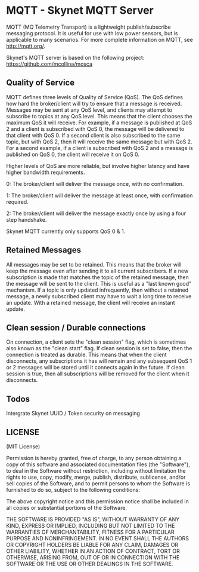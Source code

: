 MQTT - Skynet MQTT Server
=========================

MQTT (MQ Telemetry Transport) is a lightweight publish/subscribe messaging protocol. It is useful for use with low power sensors, but is applicable to many scenarios.  For more complete information on MQTT, see http://mqtt.org/.

Skynet's MQTT server is based on the following project: https://github.com/mcollina/mosca

Quality of Service
------------------

MQTT defines three levels of Quality of Service (QoS). The QoS defines how hard the broker/client will try to ensure that a message is received. Messages may be sent at any QoS level, and clients may attempt to subscribe to topics at any QoS level. This means that the client chooses the maximum QoS it will receive. For example, if a message is published at QoS 2 and a client is subscribed with QoS 0, the message will be delivered to that client with QoS 0. If a second client is also subscribed to the same topic, but with QoS 2, then it will receive the same message but with QoS 2. For a second example, if a client is subscribed with QoS 2 and a message is published on QoS 0, the client will receive it on QoS 0.

Higher levels of QoS are more reliable, but involve higher latency and have higher bandwidth requirements.

0: The broker/client will deliver the message once, with no confirmation.

1: The broker/client will deliver the message at least once, with confirmation required.

2: The broker/client will deliver the message exactly once by using a four step handshake.

Skynet MQTT currently only supports QoS 0 & 1.

Retained Messages
-----------------

All messages may be set to be retained. This means that the broker will keep the message even after sending it to all current subscribers. If a new subscription is made that matches the topic of the retained message, then the message will be sent to the client. This is useful as a "last known good" mechanism. If a topic is only updated infrequently, then without a retained message, a newly subscribed client may have to wait a long time to receive an update. With a retained message, the client will receive an instant update.

Clean session / Durable connections
-----------------------------------

On connection, a client sets the "clean session" flag, which is sometimes also known as the "clean start" flag. If clean session is set to false, then the connection is treated as durable. This means that when the client disconnects, any subscriptions it has will remain and any subsequent QoS 1 or 2 messages will be stored until it connects again in the future. If clean session is true, then all subscriptions will be removed for the client when it disconnects.

Todos
-----

Intergrate Skynet UUID / Token security on messaging


LICENSE
-------

(MIT License)

Permission is hereby granted, free of charge, to any person obtaining
a copy of this software and associated documentation files (the
"Software"), to deal in the Software without restriction, including
without limitation the rights to use, copy, modify, merge, publish,
distribute, sublicense, and/or sell copies of the Software, and to
permit persons to whom the Software is furnished to do so, subject to
the following conditions:

The above copyright notice and this permission notice shall be
included in all copies or substantial portions of the Software.

THE SOFTWARE IS PROVIDED "AS IS", WITHOUT WARRANTY OF ANY KIND,
EXPRESS OR IMPLIED, INCLUDING BUT NOT LIMITED TO THE WARRANTIES OF
MERCHANTABILITY, FITNESS FOR A PARTICULAR PURPOSE AND
NONINFRINGEMENT. IN NO EVENT SHALL THE AUTHORS OR COPYRIGHT HOLDERS BE
LIABLE FOR ANY CLAIM, DAMAGES OR OTHER LIABILITY, WHETHER IN AN ACTION
OF CONTRACT, TORT OR OTHERWISE, ARISING FROM, OUT OF OR IN CONNECTION
WITH THE SOFTWARE OR THE USE OR OTHER DEALINGS IN THE SOFTWARE.
